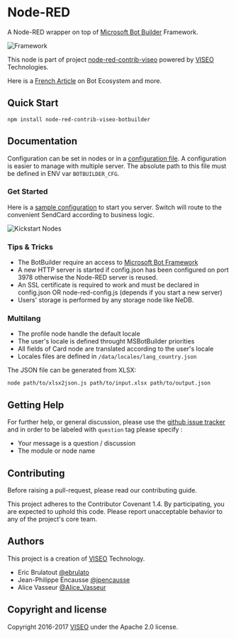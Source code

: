 # Node-RED

A Node-RED wrapper on top of [Microsoft Bot Builder](https://github.com/Microsoft/BotBuilder) Framework.

![Framework](https://raw.githubusercontent.com/NGRP/node-red-contrib-viseo/master/node-red-contrib-botbuilder/doc/framework.png)

This node is part of project [node-red-contrib-viseo](https://github.com/NGRP/node-red-contrib-viseo) powered by [VISEO](http://www.viseo.com) Technologies.

Here is a [French Article](https://goo.gl/DMfJk1) on Bot Ecosystem and more.

## Quick Start

```
npm install node-red-contrib-viseo-botbuilder
```

## Documentation

Configuration can be set in nodes or in a [configuration file](https://gist.github.com/JpEncausse/40a917ade2e044eb5c9f5a5381d886dc).
A configuration is easier to manage with multiple server. 
The absolute path to this file must be defined in ENV var `BOTBUILDER_CFG`. 

### Get Started

Here is a [sample configuration](https://github.com/NGRP/node-red-contrib-viseo/blob/master/node-red-contrib-botbuilder/doc/flow-start.json) to start you server. 
Switch will route to the convenient SendCard according to business logic.

![Kickstart Nodes](https://github.com/NGRP/node-red-contrib-viseo/blob/master/node-red-contrib-botbuilder/doc/node_start.jpg?raw=true)

### Tips & Tricks

- The BotBuilder require an access to [Microsoft Bot Framework](https://dev.botframework.com/)
- A new HTTP server is started if config.json has been configured on port 3978 otherwise the Node-RED server is reused.
- An SSL certificate is required to work and must be declared in config.json OR node-red-config.js (depends if you start a new server)
- Users' storage is performed by any storage node like NeDB.

### Multilang

- The profile node handle the default locale
- The user's locale is defined throught MSBotBuilder priorities
- All fields of Card node are translated according to the user's locale
- Locales files are defined in `/data/locales/lang_country.json`

The JSON file can be generated from XLSX:

```
node path/to/xlsx2json.js path/to/input.xlsx path/to/output.json
```

## Getting Help

For further help, or general discussion, please use the [github issue tracker](https://github.com/NGRP/node-red-contrib-viseo/issues) and in order to be labeled with `question` tag please specify :
- Your message is a question / discussion
- The module or node name

## Contributing

Before raising a pull-request, please read our contributing guide.

This project adheres to the Contributor Covenant 1.4. By participating, 
you are expected to uphold this code. 
Please report unacceptable behavior to any of the project's core team.

## Authors

This project is a creation of [VISEO](http://www.viseo.com) Technology.

- Eric Brulatout [@ebrulato](https://twitter.com/ebrulato)
- Jean-Philippe Encausse [@jpencausse](https://twitter.com/jpencausse)
- Alice Vasseur [@Alice_Vasseur](https://twitter.com/Alice_Vasseur)

## Copyright and license

Copyright 2016-2017 [VISEO](http://www.viseo.com) under the Apache 2.0 license.